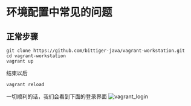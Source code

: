 # 环境配置中常见的问题

## 正常步骤
```
git clone https://github.com/bittiger-java/vagrant-workstation.git
cd vagrant-workstation
vagrant up
```
结束以后
```
vagrant reload
```
一切顺利的话，我们会看到下面的登录界面
![vagrant_login](https://cloud.githubusercontent.com/assets/7756581/24634889/170865fe-1885-11e7-80de-47e9471adae9.png)
